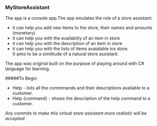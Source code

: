 ### MyStoreAssistant
The app is a console app.The app emulates the role of a store assistant:  
  * it can help you add new items to the store, their names and amounts (monetary)
  * it can help you with the availabilty of an item in store
  * it can help you with the description of an item in store
  * it can help you with the lists of items avaialable ins store.  
It aims to be a similitude of a natural store assistant.

The  app was original built on the purpose of playing around with C# language for learning. 

#####To Begin
* Help - lists all the commmands and their descriptions available to a customer.
* Help {command} - shows the description of the help command to a customer.

*Any commits to make this virtual store assistant more realistic will be accepted*


  
